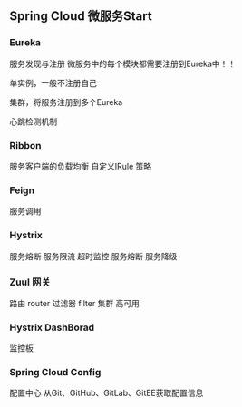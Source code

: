 ## Spring Cloud 微服务Start


### Eureka  
服务发现与注册
  微服务中的每个模块都需要注册到Eureka中！！

  单实例，一般不注册自己
  
  集群，将服务注册到多个Eureka

  心跳检测机制
  
  

### Ribbon
服务客户端的负载均衡
  自定义IRule 策略


### Feign
服务调用


### Hystrix  
服务熔断
   服务限流  超时监控  服务熔断  服务降级
   
### Zuul 网关
   路由 router 
   过滤器 filter
   集群 高可用  
   
### Hystrix DashBorad
   监控板
   
### Spring Cloud Config
   配置中心
   从Git、GitHub、GitLab、GitEE获取配置信息
   
          